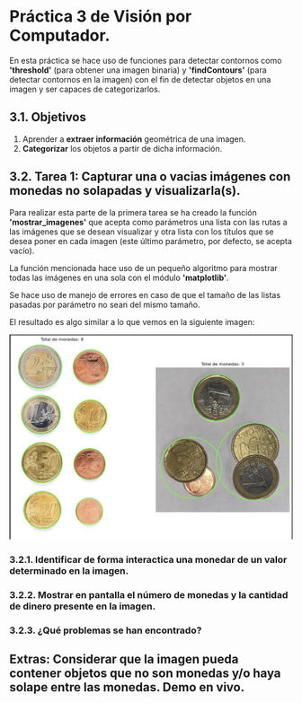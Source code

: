 # Práctica 3 de Visión por Computador.

En esta práctica se hace uso de funciones para detectar contornos como **'threshold'** (para obtener una imagen binaria) y **'findContours'** (para detectar contornos en la imagen) con el fin de detectar objetos en una imagen y ser capaces de categorizarlos.

## 3.1. Objetivos

1. Aprender a **extraer información** geométrica de una imagen.
2. **Categorizar** los objetos a partir de dicha información.

## 3.2. Tarea 1: Capturar una o vacias imágenes con monedas no solapadas y visualizarla(s). 

Para realizar esta parte de la primera tarea se ha creado la función **'mostrar_imagenes'** que acepta como parámetros una lista con las rutas a las imágenes que se desean visualizar y otra lista con los títulos que se desea poner en cada imagen (este último parámetro, por defecto, se acepta vacío).

La función mencionada hace uso de un pequeño algoritmo para mostrar todas las imágenes en una sola con el módulo **'matplotlib'**.

Se hace uso de manejo de errores en caso de que el tamaño de las listas pasadas por parámetro no sean del mismo tamaño.

El resultado es algo similar a lo que vemos en la siguiente imagen:

![**Imagen 1.** Visualización de imágenes haciendo uso de la funcion creada.](/P3/assets/img1.png)

### 3.2.1. Identificar de forma interactica una monedar de un valor determinado en la imagen. 

### 3.2.2. Mostrar en pantalla el número de monedas y la cantidad de dinero presente en la imagen. 

### 3.2.3. ¿Qué problemas se han encontrado?

## Extras: Considerar que la imagen pueda contener objetos que no son monedas y/o haya solape entre las monedas. Demo en vivo.